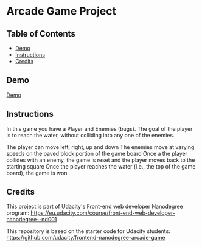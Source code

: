# Arcade Game Project

## Table of Contents
* [Demo](#demo)
* [Instructions](#instructions)
* [Credits](#credits)

## Demo
[Demo](http://www.teszter.com/ArcadeGame)

## Instructions

In this game you have a Player and Enemies (bugs). The goal of the player is to reach the water, without colliding into any one of the enemies.

The player can move left, right, up and down
The enemies move at varying speeds on the paved block portion of the game board
Once a the player collides with an enemy, the game is reset and the player moves back to the starting square
Once the player reaches the water (i.e., the top of the game board), the game is won

## Credits

This project is part of Udacity's Front-end web developer Nanodegree program:
https://eu.udacity.com/course/front-end-web-developer-nanodegree--nd001

This repository is based on the starter code for Udacity students:
https://github.com/udacity/frontend-nanodegree-arcade-game

